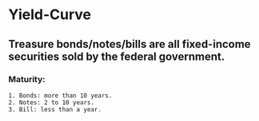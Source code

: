 # Yield-Curve

## Treasure bonds/notes/bills are all fixed-income securities sold by the federal government.

### Maturity:

    1. Bonds: more than 10 years.
    2. Notes: 2 to 10 years.
    3. Bill: less than a year.
